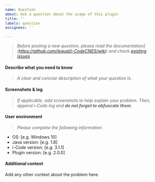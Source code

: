 ```yaml
---
name: Question
about: Ask a question about the usage of this plugin
title: ''
labels: question
assignees: ''

---
```


> _Before posting a new question, please read the documentation](https://github.com/lequal/i-CodeCNES/wiki) and check [existing issues](https://github.com/lequal/sonar-icode-cnes-plugin/issues)_

#### Describe what you need to know
> _A clear and concise description of what your question is._

#### Screenshots & log
> _If applicable, add screenshots to help explain your problem. Then, append i-Code log and **do not forget to obfuscate them**._

#### User environment 
> _Please complete the following information._
 - OS: [e.g. Windows 10]
 - Java version: [e.g. 1.8]
 - i-Code version: [e.g. 3.1.1]
 - Plugin version: [e.g. 2.0.0]

#### Additional context
Add any other context about the problem here.
